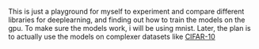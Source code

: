 This is just a playground for myself to experiment and compare different libraries for deeplearning, and finding out how to train the models on the gpu. To make sure the models work, i will be using mnist. Later, the plan is to actually use the models on complexer datasets like [CIFAR-10](https://en.wikipedia.org/wiki/CIFAR-10)
